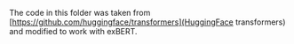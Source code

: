 The code in this folder was taken from [https://github.com/huggingface/transformers](HuggingFace transformers) and modified to work with exBERT.
